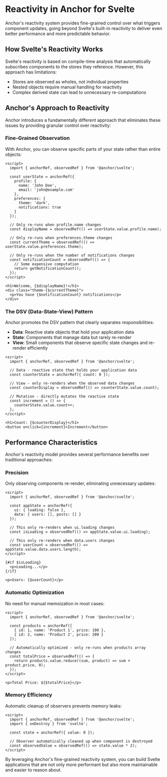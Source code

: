# Reactivity in Anchor for Svelte

Anchor's reactivity system provides fine-grained control over what triggers component updates, going beyond Svelte's built-in reactivity to deliver even better performance and more predictable behavior.

## How Svelte's Reactivity Works

Svelte's reactivity is based on compile-time analysis that automatically subscribes components to the stores they reference. However, this approach has limitations:

- Stores are observed as wholes, not individual properties
- Nested objects require manual handling for reactivity
- Complex derived state can lead to unnecessary re-computations

## Anchor's Approach to Reactivity

Anchor introduces a fundamentally different approach that eliminates these issues by providing granular control over reactivity:

### Fine-Grained Observation

With Anchor, you can observe specific parts of your state rather than entire objects:

```sveltehtml
<script>
  import { anchorRef, observedRef } from '@anchor/svelte';

  const userState = anchorRef({
    profile: {
      name: 'John Doe',
      email: 'john@example.com'
    },
    preferences: {
      theme: 'dark',
      notifications: true
    }
  });

  // Only re-runs when profile.name changes
  const displayName = observedRef(() => userState.value.profile.name);

  // Only re-runs when preferences.theme changes
  const currentTheme = observedRef(() => userState.value.preferences.theme);

  // Only re-runs when the number of notifications changes
  const notificationCount = observedRef(() => {
    // Some expensive computation
    return getNotificationCount();
  });
</script>

<h1>Welcome, {$displayName}!</h1>
<div class="theme-{$currentTheme}">
  <p>You have {$notificationCount} notifications</p>
</div>
```

### The DSV (Data-State-View) Pattern

Anchor promotes the DSV pattern that clearly separates responsibilities:

- **Data**: Reactive state objects that hold your application data
- **State**: Components that manage data but rarely re-render
- **View**: Small components that observe specific state changes and re-render efficiently

```sveltehtml
<script>
  import { anchorRef, observedRef } from '@anchor/svelte';

  // Data - reactive state that holds your application data
  const counterState = anchorRef({ count: 0 });

  // View - only re-renders when the observed data changes
  const counterDisplay = observedRef(() => counterState.value.count);

  // Mutation - directly mutates the reactive state
  const increment = () => {
    counterState.value.count++;
  };
</script>

<h1>Count: {$counterDisplay}</h1>
<button onclick={increment}>Increment</button>
```

## Performance Characteristics

Anchor's reactivity model provides several performance benefits over traditional approaches:

### Precision

Only observing components re-render, eliminating unnecessary updates:

```sveltehtml
<script>
  import { anchorRef, observedRef } from '@anchor/svelte';

  const appState = anchorRef({
    ui: { loading: false },
    data: { users: [], posts: [] }
  });

  // This only re-renders when ui.loading changes
  const isLoading = observedRef(() => appState.value.ui.loading);

  // This only re-renders when data.users changes
  const userCount = observedRef(() => appState.value.data.users.length);
</script>

{#if $isLoading}
  <p>Loading...</p>
{/if}

<p>Users: {$userCount}</p>
```

### Automatic Optimization

No need for manual memoization in most cases:

```sveltehtml
<script>
  import { anchorRef, observedRef } from '@anchor/svelte';

  const products = anchorRef([
    { id: 1, name: 'Product 1', price: 100 },
    { id: 2, name: 'Product 2', price: 200 }
  ]);

  // Automatically optimized - only re-runs when products array changes
  const totalPrice = observedRef(() => {
    return products.value.reduce((sum, product) => sum + product.price, 0);
  });
</script>

<p>Total Price: ${$totalPrice}</p>
```

### Memory Efficiency

Automatic cleanup of observers prevents memory leaks:

```sveltehtml
<script>
  import { anchorRef, observedRef } from '@anchor/svelte';
  import { onDestroy } from 'svelte';

  const state = anchorRef({ value: 0 });

  // Observer automatically cleaned up when component is destroyed
  const observedValue = observedRef(() => state.value * 2);
</script>
```

By leveraging Anchor's fine-grained reactivity system, you can build Svelte applications that are not only more performant but also more maintainable and easier to reason about.
